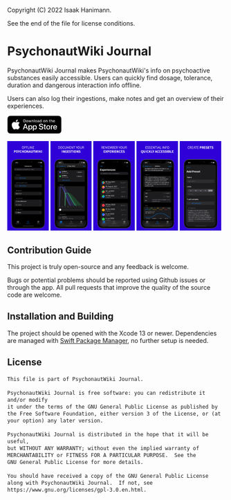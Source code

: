 Copyright (C) 2022 Isaak Hanimann.

See the end of the file for license conditions.

# PsychonautWiki Journal

PsychonautWiki Journal makes PsychonautWiki's info on psychoactive substances easily accessible. Users can quickly find dosage, tolerance, duration and dangerous interaction info offline.

Users can also log their ingestions, make notes and get an overview of their experiences.

<a href='https://apps.apple.com/ch/app/psychonautwiki-journal/id1582059415'>
<img alt='Download on the App Store' src='README Assets/badge-appstore.svg' width='25%'/>
</a>

<p>
<img src="README Assets/App Screens/screenshot1.jpeg" width="19%">
<img src="README Assets/App Screens/screenshot2.jpeg" width="19%">
<img src="README Assets/App Screens/screenshot3.jpeg" width="19%">
<img src="README Assets/App Screens/screenshot4.jpeg" width="19%">
<img src="README Assets/App Screens/screenshot5.jpeg" width="19%">
</p>

## Contribution Guide

This project is truly open-source and any feedback is welcome.

Bugs or potential problems should be reported using Github issues or through the app.
All pull requests that improve the quality of the source code are welcome.

## Installation and Building

The project should be opened with the Xcode 13 or newer.
Dependencies are managed with [Swift Package Manager](https://swift.org/package-manager), no further setup is needed.

## License
```
This file is part of PsychonautWiki Journal.

PsychonautWiki Journal is free software: you can redistribute it and/or modify
it under the terms of the GNU General Public License as published by
the Free Software Foundation, either version 3 of the License, or (at
your option) any later version.

PsychonautWiki Journal is distributed in the hope that it will be useful,
but WITHOUT ANY WARRANTY; without even the implied warranty of
MERCHANTABILITY or FITNESS FOR A PARTICULAR PURPOSE.  See the
GNU General Public License for more details.

You should have received a copy of the GNU General Public License
along with PsychonautWiki Journal.  If not, see https://www.gnu.org/licenses/gpl-3.0.en.html.
```